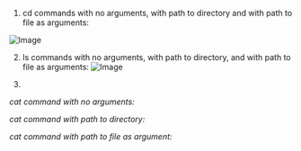 1) cd commands with no arguments, with path to directory and with path to file as arguments:

![Image](https://github.com/sjosyamUCSD/cse15l-lab-reports/assets/146763351/02d9a948-7b6b-459c-bd1a-9dd180013b9f)

2) ls commands with no arguments, with path to directory, and with path to file as arguments:
    ![Image](https://github.com/sjosyamUCSD/cse15l-lab-reports/assets/146763351/ff8fd23c-5915-4ab0-8f3a-b3e444d5bf19)

3) 
  *cat command with no arguments:*

  *cat command with path to directory:*

  *cat command with path to file as argument:*
